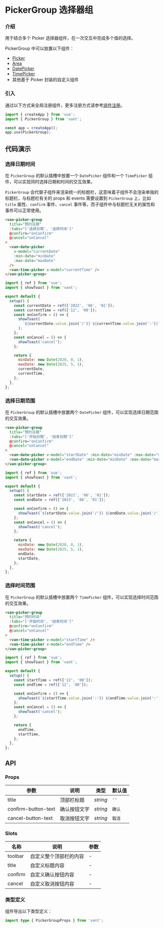 # PickerGroup 选择器组

### 介绍

用于结合多个 Picker 选择器组件，在一次交互中完成多个值的选择。

PickerGroup 中可以放置以下组件：

- [Picker](#/zh-CN/picker)
- [Area](#/zh-CN/area)
- [DatePicker](#/zh-CN/date-picker)
- [TimePicker](#/zh-CN/time-picker)
- 其他基于 Picker 封装的自定义组件

### 引入

通过以下方式来全局注册组件，更多注册方式请参考[组件注册](#/zh-CN/advanced-usage#zu-jian-zhu-ce)。

```js
import { createApp } from 'vue';
import { PickerGroup } from 'vant';

const app = createApp();
app.use(PickerGroup);
```

## 代码演示

### 选择日期时间

在 `PickerGroup` 的默认插槽中放置一个 `DatePicker` 组件和一个 `TimePicker` 组件，可以实现同时选择日期和时间的交互效果。

`PickerGroup` 会代替子组件来渲染统一的标题栏，这意味着子组件不会渲染单独的标题栏，与标题栏有关的 props 和 events 需要设置到 `PickerGroup` 上，比如 `title` 属性、`confirm` 事件、`cancel` 事件等，而子组件中与标题栏无关的属性和事件可以正常使用。

```html
<van-picker-group
  title="预约日期"
  :tabs="['选择日期', '选择时间']"
  @confirm="onConfirm"
  @cancel="onCancel"
>
  <van-date-picker
    v-model="currentDate"
    :min-date="minDate"
    :max-date="maxDate"
  />
  <van-time-picker v-model="currentTime" />
</van-picker-group>
```

```js
import { ref } from 'vue';
import { showToast } from 'vant';

export default {
  setup() {
    const currentDate = ref(['2022', '06', '01']);
    const currentTime = ref(['12', '00']);
    const onConfirm = () => {
      showToast(
        `${currentDate.value.join('/')} ${currentTime.value.join(':')}`
      );
    };
    const onCancel = () => {
      showToast('cancel');
    };

    return {
      minDate: new Date(2020, 0, 1),
      maxDate: new Date(2025, 5, 1),
      currentDate,
      currentTime,
    };
  },
};
```

### 选择日期范围

在 `PickerGroup` 的默认插槽中放置两个 `DatePicker` 组件，可以实现选择日期范围的交互效果。

```html
<van-picker-group
  title="预约日期"
  :tabs="['开始日期', '结束日期']"
  @confirm="onConfirm"
  @cancel="onCancel"
>
  <van-date-picker v-model="startDate" :min-date="minDate" :max-date="maxDate" />
  <van-date-picker v-model="endDate" :min-date="minDate" :max-date="maxDate" />
</van-picker-group>
```

```js
import { ref } from 'vue';
import { showToast } from 'vant';

export default {
  setup() {
    const startDate = ref(['2022', '06', '01']);
    const endDate = ref(['2023', '06', '01']);

    const onConfirm = () => {
      showToast(`${startDate.value.join('/')} ${endDate.value.join('/')}`);
    };
    const onCancel = () => {
      showToast('cancel');
    };

    return {
      minDate: new Date(2020, 0, 1),
      maxDate: new Date(2025, 5, 1),
      endDate,
      startDate,
    };
  },
};
```

### 选择时间范围

在 `PickerGroup` 的默认插槽中放置两个 `TimePicker` 组件，可以实现选择时间范围的交互效果。

```html
<van-picker-group
  title="预约时间"
  :tabs="['开始时间', '结束时间']"
  @confirm="onConfirm"
  @cancel="onCancel"
>
  <van-time-picker v-model="startTime" />
  <van-time-picker v-model="endTime" />
</van-picker-group>
```

```js
import { ref } from 'vue';
import { showToast } from 'vant';

export default {
  setup() {
    const startTime = ref(['12', '00']);
    const endTime = ref(['12', '00']);

    const onConfirm = () => {
      showToast(`${startTime.value.join(':')} ${endTime.value.join(':')}`);
    };
    const onCancel = () => {
      showToast('cancel');
    };

    return {
      endTime,
      startTime,
    };
  },
};
```

## API

### Props

| 参数                | 说明         | 类型     | 默认值 |
| ------------------- | ------------ | -------- | ------ |
| title               | 顶部栏标题   | _string_ | `''`   |
| confirm-button-text | 确认按钮文字 | _string_ | `确认` |
| cancel-button-text  | 取消按钮文字 | _string_ | `取消` |

### Slots

| 名称    | 说明                   | 参数 |
| ------- | ---------------------- | ---- |
| toolbar | 自定义整个顶部栏的内容 | -    |
| title   | 自定义标题内容         | -    |
| confirm | 自定义确认按钮内容     | -    |
| cancel  | 自定义取消按钮内容     | -    |

### 类型定义

组件导出以下类型定义：

```ts
import type { PickerGroupProps } from 'vant';
```
